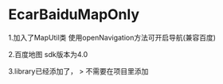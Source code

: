 # EcarBaiduMapOnly

1.加入了MapUtil类  使用openNavigation方法可开启导航(兼容百度)

2.百度地图 sdk版本为4.0

3.library已经添加了，
        <service
            android:name="com.baidu.location.f"
            android:enabled="true"
            android:permission="android.permission.BAIDU_LOCATION_SERVICE"
            android:process=":remote">
            >
        </service>
  不需要在项目里添加 

